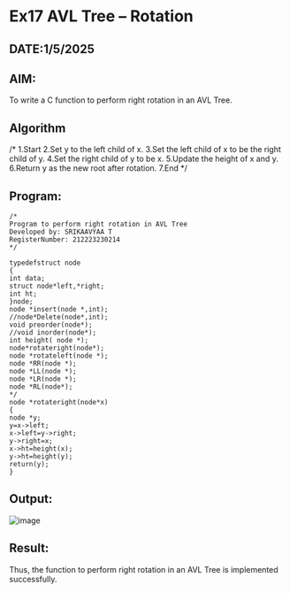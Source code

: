 # Ex17 AVL Tree – Rotation
## DATE:1/5/2025
## AIM:
To write a C function to perform right rotation in an AVL Tree.

## Algorithm
/*
1.Start 
2.Set y to the left child of x. 
3.Set the left child of x to be the right child of y. 
4.Set the right child of y to be x. 
5.Update the height of x and y. 
6.Return y as the new root after rotation. 
7.End
*/

## Program:
```
/*
Program to perform right rotation in AVL Tree
Developed by: SRIKAAVYAA T
RegisterNumber: 212223230214
*/

typedefstruct node
{
int data;
struct node*left,*right;
int ht;
}node;
node *insert(node *,int);
//node*Delete(node*,int);
void preorder(node*);
//void inorder(node*);
int height( node *);
node*rotateright(node*);
node *rotateleft(node *);
node *RR(node *);
node *LL(node *);
node *LR(node *);
node *RL(node*);
*/
node *rotateright(node*x)
{
node *y;
y=x->left;
x->left=y->right;
y->right=x;
x->ht=height(x);
y->ht=height(y);
return(y);
}

```

## Output:

![image](https://github.com/user-attachments/assets/b1f7fa05-f8f1-45b4-a0c7-8755f1147321)


## Result:
Thus, the function to perform right rotation in an AVL Tree is implemented successfully.
